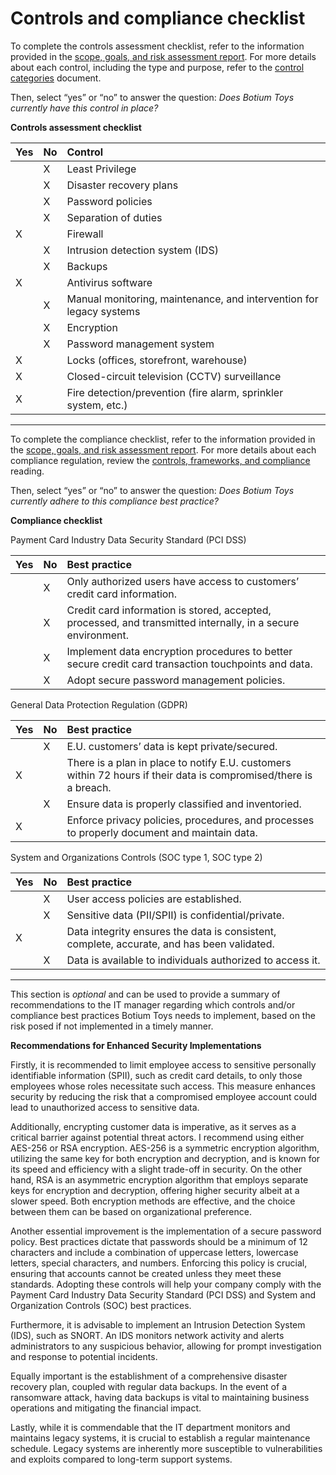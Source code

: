 # Controls and compliance checklist

To complete the controls assessment checklist, refer to the information provided in the [scope, goals, and risk assessment report](https://docs.google.com/document/d/1s2u\_RuhRAI40JSh-eZHvaFsV1ZMxcNSWXifHDTOsgFc/template/preview\#heading=h.evidx83t54sc). For more details about each control, including the type and purpose, refer to the [control categories](https://docs.google.com/document/d/1btezuy\_bMKWoK8pd97ZuzdWB9y6au\_zfkrpkfVf8ktI/template/preview) document.

Then, select “yes” or “no” to answer the question: *Does Botium Toys currently have this control in place?* 

**Controls assessment checklist**

| Yes | No  | Control                                                             |
| --- | --- | :------------------------------------------------------------------ |
|     | X   | Least Privilege                                                     |
|     | X   | Disaster recovery plans                                             |
|     | X   | Password policies                                                   |
|     | X   | Separation of duties                                                |
| X   |     | Firewall                                                            |
|     | X   | Intrusion detection system (IDS)                                    |
|     | X   | Backups                                                             |
| X   |     | Antivirus software                                                  |
|     | X   | Manual monitoring, maintenance, and intervention for legacy systems |
|     | X   | Encryption                                                          |
|     | X   | Password management system                                          |
| X   |     | Locks (offices, storefront, warehouse)                              |
| X   |     | Closed-circuit television (CCTV) surveillance                       |
| X   |     | Fire detection/prevention (fire alarm, sprinkler system, etc.)      |

---

To complete the compliance checklist, refer to the information provided in the [scope, goals, and risk assessment report](https://docs.google.com/document/d/1s2u\_RuhRAI40JSh-eZHvaFsV1ZMxcNSWXifHDTOsgFc/template/preview). For more details about each compliance regulation, review the [controls, frameworks, and compliance](https://www.coursera.org/learn/foundations-of-cybersecurity/supplement/xu4pr/controls-frameworks-and-compliance) reading.

Then, select “yes” or “no” to answer the question: *Does Botium Toys currently adhere to this compliance best practice?*

**Compliance checklist**

Payment Card Industry Data Security Standard (PCI DSS)

| Yes | No  | Best practice                                                                                                |
| --- | --- | :----------------------------------------------------------------------------------------------------------- |
|     | X   | Only authorized users have access to customers’ credit card information.                                     |
|     | X   | Credit card information is stored, accepted, processed, and transmitted internally, in a secure environment. |
|     | X   | Implement data encryption procedures to better secure credit card transaction touchpoints and data.          |
|     | X   | Adopt secure password management policies.                                                                   |

General Data Protection Regulation (GDPR)

| Yes | No  | Best practice                                                                                                     |
| --- | --- | :---------------------------------------------------------------------------------------------------------------- |
|     | X   | E.U. customers’ data is kept private/secured.                                                                     |
| X   |     | There is a plan in place to notify E.U. customers within 72 hours if their data is compromised/there is a breach. |
|     | X   | Ensure data is properly classified and inventoried.                                                               |
| X   |     | Enforce privacy policies, procedures, and processes to properly document and maintain data.                       |

System and Organizations Controls (SOC type 1, SOC type 2\) 

| Yes | No  | Best practice                                                                              |
| --- | --- | :----------------------------------------------------------------------------------------- |
|     | X   | User access policies are established.                                                      |
|     | X   | Sensitive data (PII/SPII) is confidential/private.                                         |
| X   |     | Data integrity ensures the data is consistent, complete, accurate, and has been validated. |
|     | X   | Data is available to individuals authorized to access it.                                  |

---

This section is *optional* and can be used to provide a summary of recommendations to the IT manager regarding which controls and/or compliance best practices Botium Toys needs to implement, based on the risk posed if not implemented in a timely manner.

**Recommendations for Enhanced Security Implementations**

Firstly, it is recommended to limit employee access to sensitive personally identifiable information (SPII), such as credit card details, to only those employees whose roles necessitate such access. This measure enhances security by reducing the risk that a compromised employee account could lead to unauthorized access to sensitive data.

Additionally, encrypting customer data is imperative, as it serves as a critical barrier against potential threat actors. I recommend using either AES-256 or RSA encryption. AES-256 is a symmetric encryption algorithm, utilizing the same key for both encryption and decryption, and is known for its speed and efficiency with a slight trade-off in security. On the other hand, RSA is an asymmetric encryption algorithm that employs separate keys for encryption and decryption, offering higher security albeit at a slower speed. Both encryption methods are effective, and the choice between them can be based on organizational preference.

Another essential improvement is the implementation of a secure password policy. Best practices dictate that passwords should be a minimum of 12 characters and include a combination of uppercase letters, lowercase letters, special characters, and numbers. Enforcing this policy is crucial, ensuring that accounts cannot be created unless they meet these standards. Adopting these controls will help your company comply with the Payment Card Industry Data Security Standard (PCI DSS) and System and Organization Controls (SOC) best practices.

Furthermore, it is advisable to implement an Intrusion Detection System (IDS), such as SNORT. An IDS monitors network activity and alerts administrators to any suspicious behavior, allowing for prompt investigation and response to potential incidents.

Equally important is the establishment of a comprehensive disaster recovery plan, coupled with regular data backups. In the event of a ransomware attack, having data backups is vital to maintaining business operations and mitigating the financial impact.

Lastly, while it is commendable that the IT department monitors and maintains legacy systems, it is crucial to establish a regular maintenance schedule. Legacy systems are inherently more susceptible to vulnerabilities and exploits compared to long-term support systems.
